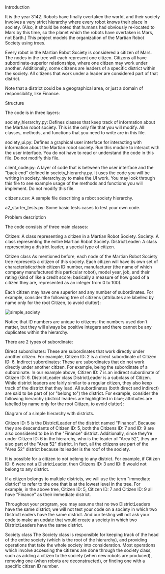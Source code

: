 Introduction


It is the year 3142. Robots have finally overtaken the world, and their society involves a very strict hierarchy where every robot knows their place in society. (Also, it should be noted that humans had obviously re-located to Mars by this time, so the planet which the robots have overtaken is Mars, not Earth.) This project models the organization of the Martian Robot Society using trees.

Every robot in the Martian Robot Society is considered a citizen of Mars. The nodes in the tree will each represent one citizen. Citizens all have subordinate-superior relationships, where one citizen may work under another. Additionally, some citizens are leaders of a specific district within the society. All citizens that work under a leader are considered part of that district.

Note that a district could be a geographical area, or just a domain of responsibility, like Finance.



Structure

The code is in three layers:

society_hierarchy.py: Defines classes that keep track of information about the Martian robot society. This is the only file that you will modify. All classes, methods, and functions that you need to write are in this file.

society_ui.py: Defines a graphical user interface for interacting with information about the Martian robot society. Run this module to interact with the user interface. You do not have to read or understand the code in this file. Do not modify this file.

client_code.py: A layer of code that is between the user interface and the "back end" defined in society_hierarchy.py. It uses the code you will be writing in society_hierarchy.py to make the UI work. You may look through this file to see example usage of the methods and functions you will implement. Do not modify this file.

citizens.csv: A sample file describing a robot society hierarchy.

a2_starter_tests.py: Some basic tests cases to test your own code.



Problem description

The code consists of three main classes:

Citizen: A class representing a citizen in a Martian Robot Society.
Society: A class representing the entire Martian Robot Society.
DistrictLeader: A class representing a district leader, a special type of
citizen.


Citizen class
As mentioned before, each node of the Martian Robot Society tree represents a citizen of this society. Each citizen will have its own set of characteristics:their citizen ID number, manufacturer (the name of which company manufactured this particular robot), model year, job, and their rating (kind of like a credit score; basically a measure of how good of a citizen they are, represented as an integer from 0 to 100).

Each citizen may have one superior and any number of subordinates. For example, consider the following tree of citizens (attributes are labelled by name only for the root Citizen, to avoid clutter):



![simple_society](https://user-images.githubusercontent.com/94993837/188036124-0774da7e-57be-43f1-ae12-903aa1ff8f7a.png)



Notice that ID numbers are unique to citizens: the numbers used don't matter, but they will always be positive integers and there cannot be any duplicates within the hierarchy.

There are 2 types of subordinate:

Direct subordinates: These are subordinates that work directly under another citizen. For example, Citizen ID: 2 is a direct subordinate of Citizen ID: 6.
Indirect subordinates: These are subordinates that do not work directly under another citizen. For example, being the subordinate of a subordinate. In our example above, Citizen ID: 7 is an indirect subordinate of Citizen ID: 6.
DistrictLeader class
DistrictLeader is a subclass of Citizen. While district leaders are fairly similar to a regular citizen, they also keep track of the district that they lead. All subordinates (both direct and indirect) are said to be part of (or "belong to") the district. For example, consider the following hierarchy (district leaders are highlighted in blue; attributes are labelled by name only for the root Citizen, to avoid clutter):

Diagram of a simple hierarchy with districts.

Citizen ID: 5 is the DistrictLeader of the district named "Finance".  Because they are descendants of Citizen ID: 5, both the Citizens ID: 7 and ID: 9 are also considered to be in the "Finance" district. Additionally, since they're under Citizen ID: 6 in the hierarchy, who is the leader of "Area 52", they are also part of the "Area 52" district. In fact, all the citizens are part of the "Area 52" district because its leader is the roof of the society.

It is possible for a citizen to not belong to any district. For example, if Citizen ID: 6 were not a DistrictLeader, then Citizens ID: 3 and ID: 8 would not belong to any district.

If a citizen belongs to multiple districts, we will use the term "immediate district" to refer to the one that is at the lowest level in the tree. For example, in the above tree, Citizen ID: 5, Citizen ID: 7 and Citizen ID: 9 all have "Finance" as their immediate district.

Throughout your program, you may assume that no two DistrictLeaders have the same district; we will not test your code on a society in which two DistrictLeaders have the same district. And our testing will not ask your code to make an update that would create a society in which two DistrictLeaders have the same district.

Society class
The Society class is responsible for keeping track of the head of the entire society (which is the root of the hierarchy), and providing operations that take the whole society into consideration. Most operations which involve accessing the citizens are done through the society class, such as adding a citizen to the society (when new robots are produced), removing one (when robots are deconstructed), or finding one with a specific citizen ID number.
